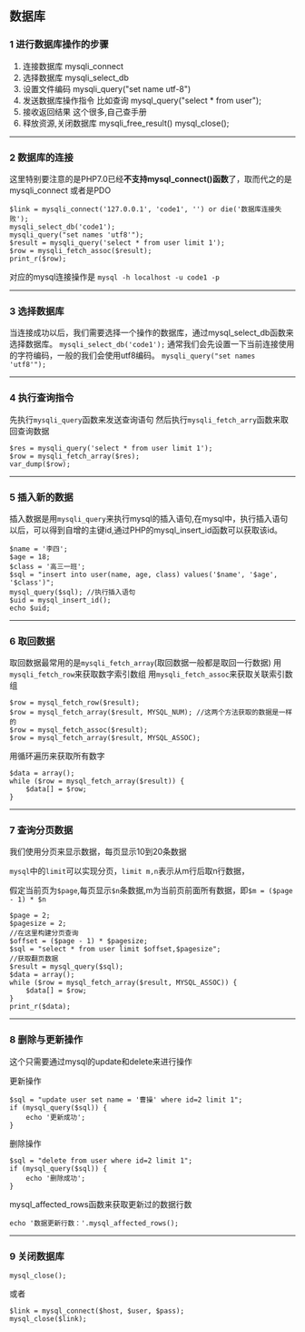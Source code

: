## 数据库

### 1 进行数据库操作的步骤
1. 连接数据库 mysqli_connect
2. 选择数据库 mysqli_select_db
3. 设置文件编码 mysqli_query("set name utf-8")
4. 发送数据库操作指令 比如查询 mysql_query("select * from user");
5. 接收返回结果 这个很多,自己查手册
6. 释放资源,关闭数据库 mysqli_free_result() mysql_close();


***

### 2 数据库的连接
这里特别要注意的是PHP7.0已经**不支持mysql_connect()函数**了，取而代之的是mysqli_connect 或者是PDO
```
$link = mysqli_connect('127.0.0.1', 'code1', '') or die('数据库连接失败');
mysqli_select_db('code1');
mysqli_query("set names 'utf8'");
$result = mysqli_query('select * from user limit 1');
$row = mysqli_fetch_assoc($result);
print_r($row);
```
对应的mysql连接操作是
`mysql -h localhost -u code1 -p`

***
### 3 选择数据库
当连接成功以后，我们需要选择一个操作的数据库，通过mysql_select_db函数来选择数据库。
`mysqli_select_db('code1');`
通常我们会先设置一下当前连接使用的字符编码，一般的我们会使用utf8编码。
`mysqli_query("set names 'utf8'");`


***

### 4 执行查询指令
先执行`mysqli_query`函数来发送查询语句
然后执行`mysqli_fetch_arry`函数来取回查询数据
```
$res = mysqli_query('select * from user limit 1');
$row = mysqli_fetch_array($res);
var_dump($row);
```

***
### 5 插入新的数据
插入数据是用`mysqli_query`来执行mysql的插入语句,在mysql中，执行插入语句以后，可以得到自增的主键id,通过PHP的mysql_insert_id函数可以获取该id。
```
$name = '李四';
$age = 18;
$class = '高三一班';
$sql = "insert into user(name, age, class) values('$name', '$age', '$class')";
mysql_query($sql); //执行插入语句
$uid = mysql_insert_id();
echo $uid;
```
***
### 6 取回数据
取回数据最常用的是`mysqli_fetch_array`(取回数据一般都是取回一行数据)
用`mysqli_fetch_row`来获取数字索引数组
用`mysqli_fetch_assoc`来获取关联索引数组
```
$row = mysql_fetch_row($result);
$row = mysql_fetch_array($result, MYSQL_NUM); //这两个方法获取的数据是一样的
$row = mysql_fetch_assoc($result);
$row = mysql_fetch_array($result, MYSQL_ASSOC);
```
用循环遍历来获取所有数字
```
$data = array();
while ($row = mysql_fetch_array($result)) {
    $data[] = $row;
}
```

***
### 7 查询分页数据
我们使用分页来显示数据，每页显示10到20条数据

`mysql`中的`limit`可以实现分页，`limit m,n`表示从m行后取n行数据，

假定当前页为`$page`,每页显示`$n`条数据,m为当前页前面所有数据，即`$m = ($page - 1) * $n`

```
$page = 2;
$pagesize = 2;
//在这里构建分页查询
$offset = ($page - 1) * $pagesize;
$sql = "select * from user limit $offset,$pagesize";
//获取翻页数据
$result = mysql_query($sql);
$data = array();
while ($row = mysql_fetch_array($result, MYSQL_ASSOC)) {
    $data[] = $row;
}
print_r($data);
```

***
### 8 删除与更新操作

这个只需要通过mysql的update和delete来进行操作

更新操作

```
$sql = "update user set name = '曹操' where id=2 limit 1";
if (mysql_query($sql)) {
    echo '更新成功';
}
```

删除操作
```
$sql = "delete from user where id=2 limit 1";
if (mysql_query($sql)) {
    echo '删除成功';
}
```
mysql_affected_rows函数来获取更新过的数据行数
```
echo '数据更新行数：'.mysql_affected_rows();
```

***
### 9 关闭数据库
```
mysql_close();
```
或者
```
$link = mysql_connect($host, $user, $pass);
mysql_close($link);
```
